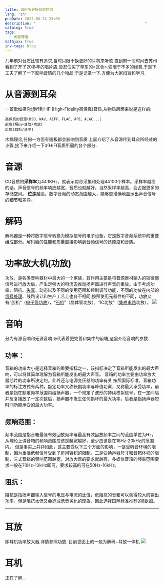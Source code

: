 ```yaml
---
title: 如何听更好音质的歌
lang: "zh"
pubDate: 2023-08-24 23:08
description: "                                                  "
catalog: true
tags:
  - 闲言碎语
mathjax: true
inv-tags: blog
---
```


几年前对音质比较有追求,当时只限于换更好的耳机来听歌.直到前一段时间去苏州看到了开了20多年的唱片店,没忍住买了草东的<瓦合>.受限于不多的经费,于是下工夫了解了一下影响音质的几个物品,于是记录一下,方便为大家扫盲和学习.

# 从音源到耳朵
一首歌如果你想听到HIFI(High-Fidelity高保真)音质,从物质层面来说是这样的:
```
高保真的音源(DSD、WAV、AIFF、FLAC、APE、ALAC...)
前端(解码+耳放/功放)
后端(耳机/音响)
```
木桶理论,任何一方面有短板都会影响到音质.上面介绍了从音源传到耳朵所经过的步骤,接下来介绍一下听HIFI音质所需的各个部分.
# 音源
CD音质的**采样率**为44.1KHz，就表示每秒采集和处理44100个样本。采样率越高的话，声音信号的频率响应越宽，音质也就越好。当然采样率越高，会占据更多的存储空间。
**位深**越高，数字音频的动态范围越大，能够更准确地显示出声音信号的细节和差异。
# 解码
解码器是一种将数字信号转换为模拟信号的电子设备，它是数字音频系统中的重要组成部分。解码器的性能和质量直接影响到音频信号的还原度和音质。
# 功率放大机(功放)
功放，是各类音响器材中最大的一个家族，其作用主要是将音源器材输入的较微弱信号进行放大后，产生足够大的电流去推动扬声器进行声音的重放。由于考虑功率、阻抗、[失真](https://baike.baidu.com/item/%E5%A4%B1%E7%9C%9F?fromModule=lemma_inlink)、动态以及不同的使用范围和控制调节功能，不同的功放在内部的[信号处理](https://baike.baidu.com/item/%E4%BF%A1%E5%8F%B7%E5%A4%84%E7%90%86?fromModule=lemma_inlink)、线路设计和生产工艺上也各不相同.按照使用元器件的不同，功放又有“胆机”（[电子管功放](https://baike.baidu.com/item/%E7%94%B5%E5%AD%90%E7%AE%A1%E5%8A%9F%E6%94%BE?fromModule=lemma_inlink)），“[石机](https://baike.baidu.com/item/%E7%9F%B3%E6%9C%BA?fromModule=lemma_inlink)”（晶体管功放），“IC功放”（[集成电路](https://baike.baidu.com/item/%E9%9B%86%E6%88%90%E7%94%B5%E8%B7%AF?fromModule=lemma_inlink)功放）。
![](https://img.asyncx.top/images/202308250021847.png)
# 音响
分为有源音响和无源音响.`源`代表着更完善和集中的前端,这里介绍音响的参数.
## 功率：
音箱的功率大小是选择音箱的重要指标之一，该指标决定了音箱所能发出的最大声响，可以将其简单理解为音箱所能发出的最大声音。
音箱的功率主要由功率放大器芯片的功率所决定的，此外还与电源变压器的功率有关
按照国际标准，音箱功率的标注方式有两种，额定功率又称长期功率与峰值功寓，又称最大承受功率，前者是指在额定频率范围内给扬声器，一个规定了波形的持续模拟信号，在一定间隔并反复播放了一定次数后，扬声器不发生任何损坏的最大功率，后者是指扬声器短时间所能承受的最大功率。
## 频响范围：
频率范围是指音箱最低有效回放频率与最高有效回放频率之间的范围单位为Hz，从理论上讲音箱的频响范围应该是越宽越好，至少应该是在18Hz-20kHz的范围内。
但是事实上并非如此，这主要受以下三个方面的影响，一是受听音环境的限制，因为重播低频信号受到了房间容积的限制。二是受扬声器尺寸和音箱体积的限制，三式音箱的频响范围越宽，对放大器的要求就越高，多媒体音箱的频率范围要求一般在70Hz-10kHz即可，要求较高的可在50Hz-16kHz。
## 阻抗：
阻抗是指扬声器输入信号的电压与电流的比值，低阻抗的音箱可以获得较大的输出功率，但是阻抗太低又会造成低音劣化的现象，因此选择国际标准推荐的8欧姆。

---
# 耳放
即耳机功率放大器,详情参照功放. 目前世面上的一般为解码+耳放一体机
![](https://global-uploads.webflow.com/627128d862c9a44234848dda/64d9c81be627fe010d036677_DAWNPRO.jpg)

# 耳机
正在了解...
